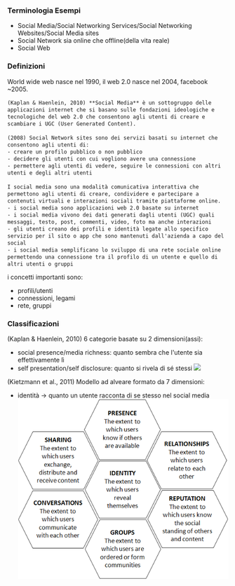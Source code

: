 ### Terminologia Esempi
- Social Media/Social Networking Services/Social Networking Websites/Social Media sites
- Social Network sia online che offline(della vita reale)
- Social Web

### Definizioni
World wide web nasce nel 1990, il web 2.0 nasce nel 2004, facebook ~2005.
```
(Kaplan & Haenlein, 2010) **Social Media** è un sottogruppo delle applicazioni internet che si basano sulle fondazioni ideologiche e tecnologiche del web 2.0 che consentono agli utenti di creare e scambiare i UGC (User Generated Content).

(2008) Social Network sites sono dei servizi basati su internet che consentono agli utenti di:
- creare un profilo pubblico o non pubblico
- decidere gli utenti con cui vogliono avere una connessione
- permettere agli utenti di vedere, seguire le connessioni con altri utenti e degli altri utenti

I social media sono una modalità comunicativa interattiva che permettono agli utenti di creare, condividere e partecipare a contenuti virtuali e interazioni sociali tramite piattaforme online.
- i social media sono applicazioni web 2.0 basate su internet
- i social media vivono dei dati generati dagli utenti (UGC) quali messaggi, testo, post, commenti, video, foto ma anche interazioni
- gli utenti creano dei profili e identità legate allo specifico servizio per il sito o app che sono mantenuti dall'azienda a capo del social
- i social media semplificano lo sviluppo di una rete sociale online permettendo una connessione tra il profilo di un utente e quello di altri utenti o gruppi
```

i concetti importanti sono:
- profili/utenti
- connessioni, legami
- rete, gruppi

### Classificazioni
(Kaplan & Haenlein, 2010)
6 categorie basate su 2 dimensioni(assi):
- social presence/media richness: quanto sembra che l'utente sia effettivamente lì
- self presentation/self disclosure: quanto si rivela di sé stessi
![](Kaplan%20&%20Haenlein%20clasificazione.png)

(Kietzmann et al., 2011)
Modello ad alveare formato da 7 dimensioni:
- identità -> quanto un utente racconta di se stesso nel social media
![](Images/Honeycomb%20Model%20Kietzmann.png)